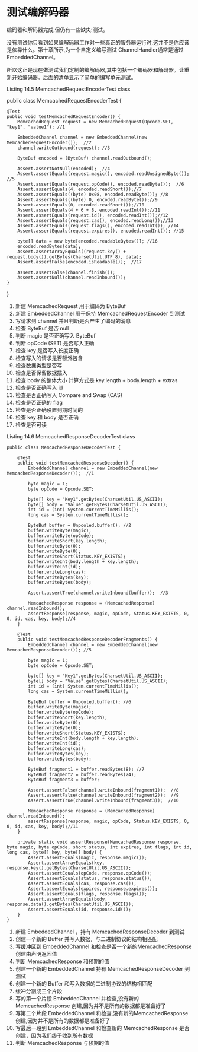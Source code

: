 测试编解码器
====

编码器和解码器完成,但仍有一些缺失:测试。

没有测试你只看到如果编解码器工作对一些真正的服务器运行时,这并不是你应该是依靠什么。第十章所示,为一个自定义编写测试 ChannelHandler通常是通过 EmbeddedChannel。

所以这正是现在做测试我们定制的编解码器,其中包括一个编码器和解码器。让重新开始编码器。后面的清单显示了简单的编写单元测试。

Listing 14.5 MemcachedRequestEncoderTest class

public class MemcachedRequestEncoderTest {

    @Test
    public void testMemcachedRequestEncoder() {
        MemcachedRequest request = new MemcachedRequest(Opcode.SET, "key1", "value1"); //1

        EmbeddedChannel channel = new EmbeddedChannel(new MemcachedRequestEncoder());  //2
        channel.writeOutbound(request); //3

        ByteBuf encoded = (ByteBuf) channel.readOutbound();

        Assert.assertNotNull(encoded);  //4
        Assert.assertEquals(request.magic(), encoded.readUnsignedByte());  //5
        Assert.assertEquals(request.opCode(), encoded.readByte());  //6
        Assert.assertEquals(4, encoded.readShort());//7
        Assert.assertEquals((byte) 0x08, encoded.readByte()); //8
        Assert.assertEquals((byte) 0, encoded.readByte());//9
        Assert.assertEquals(0, encoded.readShort());//10
        Assert.assertEquals(4 + 6 + 8, encoded.readInt());//11
        Assert.assertEquals(request.id(), encoded.readInt());//12
        Assert.assertEquals(request.cas(), encoded.readLong());//13
        Assert.assertEquals(request.flags(), encoded.readInt()); //14
        Assert.assertEquals(request.expires(), encoded.readInt()); //15

        byte[] data = new byte[encoded.readableBytes()]; //16
        encoded.readBytes(data);
        Assert.assertArrayEquals((request.key() + request.body()).getBytes(CharsetUtil.UTF_8), data);
        Assert.assertFalse(encoded.isReadable());  //17

        Assert.assertFalse(channel.finish());
        Assert.assertNull(channel.readInbound());
    }
}


1. 新建 MemcachedRequest 用于编码为 ByteBuf
2. 新建 EmbeddedChannel 用于保持 MemcachedRequestEncoder 到测试
3. 写请求到 channel 并且判断是否产生了编码的消息
4. 检查 ByteBuf 是否 null
5. 判断 magic 是否正确写入 ByteBuf
6. 判断 opCode (SET) 是否写入正确
7. 检查 key 是否写入长度正确
8. 检查写入的请求是否额外包含
9. 检查数据类型是否写
10. 检查是否保留数据插入
11. 检查 body 的整体大小 计算方式是 key.length + body.length + extras
12. 检查是否正确写入 id
13. 检查是否正确写入 Compare and Swap (CAS)
14. 检查是否正确的 flag
15. 检查是否正确设置到期时间的
16. 检查 key 和 body 是否正确
17. 检查是否可读

Listing 14.6 MemcachedResponseDecoderTest class

	public class MemcachedResponseDecoderTest {
	
	    @Test
	    public void testMemcachedResponseDecoder() {
	        EmbeddedChannel channel = new EmbeddedChannel(new MemcachedResponseDecoder());  //1
	
	        byte magic = 1;
	        byte opCode = Opcode.SET;
	
	        byte[] key = "Key1".getBytes(CharsetUtil.US_ASCII);
	        byte[] body = "Value".getBytes(CharsetUtil.US_ASCII);
	        int id = (int) System.currentTimeMillis();
	        long cas = System.currentTimeMillis();
	
	        ByteBuf buffer = Unpooled.buffer(); //2
	        buffer.writeByte(magic);
	        buffer.writeByte(opCode);
	        buffer.writeShort(key.length);
	        buffer.writeByte(0);
	        buffer.writeByte(0);
	        buffer.writeShort(Status.KEY_EXISTS);
	        buffer.writeInt(body.length + key.length);
	        buffer.writeInt(id);
	        buffer.writeLong(cas);
	        buffer.writeBytes(key);
	        buffer.writeBytes(body);
	        
	        Assert.assertTrue(channel.writeInbound(buffer));  //3
	
	        MemcachedResponse response = (MemcachedResponse) channel.readInbound();
	        assertResponse(response, magic, opCode, Status.KEY_EXISTS, 0, 0, id, cas, key, body);//4
	    }
	
	    @Test
	    public void testMemcachedResponseDecoderFragments() {
	        EmbeddedChannel channel = new EmbeddedChannel(new MemcachedResponseDecoder()); //5
	
	        byte magic = 1;
	        byte opCode = Opcode.SET;
	
	        byte[] key = "Key1".getBytes(CharsetUtil.US_ASCII);
	        byte[] body = "Value".getBytes(CharsetUtil.US_ASCII);
	        int id = (int) System.currentTimeMillis();
	        long cas = System.currentTimeMillis();
	
	        ByteBuf buffer = Unpooled.buffer(); //6
	        buffer.writeByte(magic);
	        buffer.writeByte(opCode);
	        buffer.writeShort(key.length);
	        buffer.writeByte(0);
	        buffer.writeByte(0);
	        buffer.writeShort(Status.KEY_EXISTS);
	        buffer.writeInt(body.length + key.length);
	        buffer.writeInt(id);
	        buffer.writeLong(cas);
	        buffer.writeBytes(key);
	        buffer.writeBytes(body);
	
	        ByteBuf fragment1 = buffer.readBytes(8); //7
	        ByteBuf fragment2 = buffer.readBytes(24);
	        ByteBuf fragment3 = buffer;
	
	        Assert.assertFalse(channel.writeInbound(fragment1));  //8
	        Assert.assertFalse(channel.writeInbound(fragment2));  //9
	        Assert.assertTrue(channel.writeInbound(fragment3));  //10
	
	        MemcachedResponse response = (MemcachedResponse) channel.readInbound();
	        assertResponse(response, magic, opCode, Status.KEY_EXISTS, 0, 0, id, cas, key, body);//11
	    }
	
	    private static void assertResponse(MemcachedResponse response, byte magic, byte opCode, short status, int expires, int flags, int id, long cas, byte[] key, byte[] body) {
	        Assert.assertEquals(magic, response.magic());
	        Assert.assertArrayEquals(key, response.key().getBytes(CharsetUtil.US_ASCII));
	        Assert.assertEquals(opCode, response.opCode());
	        Assert.assertEquals(status, response.status());
	        Assert.assertEquals(cas, response.cas());
	        Assert.assertEquals(expires, response.expires());
	        Assert.assertEquals(flags, response.flags());
	        Assert.assertArrayEquals(body, response.data().getBytes(CharsetUtil.US_ASCII));
	        Assert.assertEquals(id, response.id());
	    }
	}

1. 新建 EmbeddedChannel ，持有 MemcachedResponseDecoder 到测试
2. 创建一个新的 Buffer 并写入数据，与二进制协议的结构相匹配
3. 写缓冲区到 EmbeddedChannel 和检查是否一个新的MemcachedResponse 创建由声明返回值
4. 判断 MemcachedResponse 和预期的值
5. 创建一个新的 EmbeddedChannel 持有 MemcachedResponseDecoder 到测试
6. 创建一个新的 Buffer 和写入数据的二进制协议的结构相匹配
7. 缓冲分割成三个片段
8. 写的第一个片段 EmbeddedChannel 并检查,没有新的MemcachedResponse 创建,因为并不是所有的数据都是准备好了
9. 写第二个片段 EmbeddedChannel 和检查,没有新的MemcachedResponse 创建,因为并不是所有的数据都是准备好了
10. 写最后一段到 EmbeddedChannel 和检查新的 MemcachedResponse 
是否创建，因为我们终于收到所有数据
11. 判断 MemcachedResponse 与预期的值

